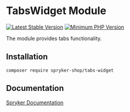 # TabsWidget Module
[![Latest Stable Version](https://poser.pugx.org/spryker-shop/tabs-widget/v/stable.svg)](https://packagist.org/packages/spryker-shop/tabs-widget)
[![Minimum PHP Version](https://img.shields.io/badge/php-%3E%3D%208.3-8892BF.svg)](https://php.net/)

The module provides tabs functionality.

## Installation

```
composer require spryker-shop/tabs-widget
```

## Documentation

[Spryker Documentation](https://docs.spryker.com)
